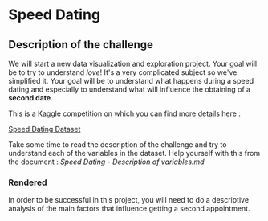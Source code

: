 # Speed Dating

## Description of the challenge

We will start a new data visualization and exploration project. Your goal will be to try to understand *love*! It's a very complicated subject so we've simplified it. Your goal will be to understand what happens during a speed dating and especially to understand what will influence the obtaining of a **second date**.

This is a Kaggle competition on which you can find more details here :

[Speed Dating Dataset](https://www.kaggle.com/annavictoria/speed-dating-experiment#Speed%20Dating%20Data%20Key.doc)

Take some time to read the description of the challenge and try to understand each of the variables in the dataset. Help yourself with this from the document : *Speed Dating - Description of variables.md*

### Rendered

In order to be successful in this project, you will need to do a descriptive analysis of the main factors that influence getting a second appointment.
